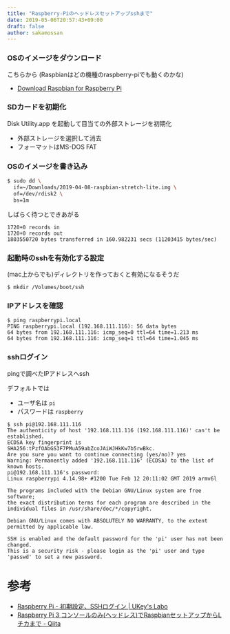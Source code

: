 ```yaml
---
title: "Raspberry-Piのヘッドレスセットアップsshまで"
date: 2019-05-06T20:57:43+09:00
draft: false
author: sakamossan
---
```


### OSのイメージをダウンロード

こちらから (Raspbianはどの機種のraspberry-piでも動くのかな)

- [Download Raspbian for Raspberry Pi](https://www.raspberrypi.org/downloads/raspbian/)


### SDカードを初期化

Disk Utility.app を起動して目当ての外部ストレージを初期化

- 外部ストレージを選択して消去
- フォーマットはMS-DOS FAT

### OSのイメージを書き込み

```bash
$ sudo dd \
  if=~/Downloads/2019-04-08-raspbian-stretch-lite.img \
  of=/dev/rdisk2 \
  bs=1m
```

しばらく待つとできあがる

```
1720+0 records in
1720+0 records out
1803550720 bytes transferred in 160.982231 secs (11203415 bytes/sec)
```


### 起動時のsshを有効化する設定

(mac上からでも)ディレクトリを作っておくと有効になるそうだ

```
$ mkdir /Volumes/boot/ssh
```

### IPアドレスを確認

```console
$ ping raspberrypi.local
PING raspberrypi.local (192.168.111.116): 56 data bytes
64 bytes from 192.168.111.116: icmp_seq=0 ttl=64 time=1.213 ms
64 bytes from 192.168.111.116: icmp_seq=1 ttl=64 time=1.045 ms
```

### sshログイン

pingで調べたIPアドレスへssh

デフォルトでは

- ユーザ名は `pi`
- パスワードは `raspberry`

```console
$ ssh pi@192.168.111.116
The authenticity of host '192.168.111.116 (192.168.111.116)' can't be established.
ECDSA key fingerprint is SHA256:tPzfOAbGS3F7PMuA59abZcoJAiWJHkKw7b5rwBkc.
Are you sure you want to continue connecting (yes/no)? yes
Warning: Permanently added '192.168.111.116' (ECDSA) to the list of known hosts.
pi@192.168.111.116's password:
Linux raspberrypi 4.14.98+ #1200 Tue Feb 12 20:11:02 GMT 2019 armv6l

The programs included with the Debian GNU/Linux system are free software;
the exact distribution terms for each program are described in the
individual files in /usr/share/doc/*/copyright.

Debian GNU/Linux comes with ABSOLUTELY NO WARRANTY, to the extent
permitted by applicable law.

SSH is enabled and the default password for the 'pi' user has not been changed.
This is a security risk - please login as the 'pi' user and type 'passwd' to set a new password.

```


# 参考

- [Raspberry Pi - 初期設定、SSHログイン | UKey's Labo](https://www.ukeyslabo.com/raspberry-pi/init-and-ssh/)
- [Raspberry Pi 3 コンソールのみ(ヘッドレス)でRaspbianセットアップからLチカまで - Qiita](https://qiita.com/petersheep/items/400dce8099b4bc24245e)
